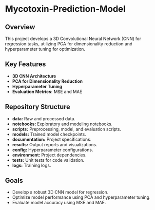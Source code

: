 # Mycotoxin-Prediction-Model


## Overview
This project develops a 3D Convolutional Neural Network (CNN) for regression tasks, utilizing PCA for dimensionality reduction and hyperparameter tuning for optimization.

## Key Features
- **3D CNN Architecture**
- **PCA for Dimensionality Reduction**
- **Hyperparameter Tuning**
- **Evaluation Metrics:** MSE and MAE

## Repository Structure
- **data:** Raw and processed data.
- **notebooks:** Exploratory and modeling notebooks.
- **scripts:** Preprocessing, model, and evaluation scripts.
- **models:** Trained model checkpoints.
- **documentation:** Project specifications.
- **results:** Output reports and visualizations.
- **config:** Hyperparameter configurations.
- **environment:** Project dependencies.
- **tests:** Unit tests for code validation.
- **logs:** Training logs.

## Goals
- Develop a robust 3D CNN model for regression.
- Optimize model performance using PCA and hyperparameter tuning.
- Evaluate model accuracy using MSE and MAE.
